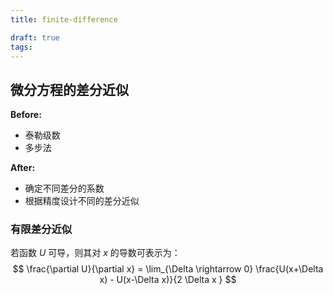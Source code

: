 ```yaml
---
title: finite-difference

draft: true
tags:
---
```




## 微分方程的差分近似

**Before:**
- 泰勒级数
- 多步法

**After:**
- 确定不同差分的系数
- 根据精度设计不同的差分近似




### 有限差分近似

若函数 $U$ 可导，则其对 $x$ 的导数可表示为：
$$
\frac{\partial U}{\partial x} = \lim_{\Delta \rightarrow 0} \frac{U(x+\Delta x) - U(x-\Delta x)}{2 \Delta x }
$$
